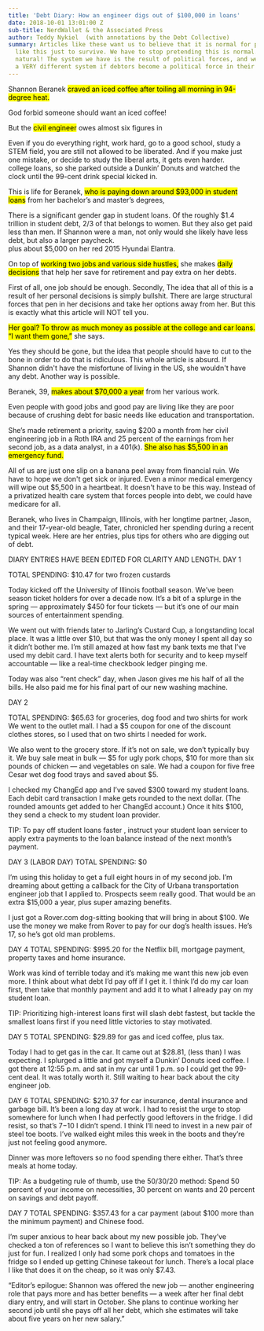 ```yaml
---
title: 'Debt Diary: How an engineer digs out of $100,000 in loans'
date: 2018-10-01 13:01:00 Z
sub-title: NerdWallet & the Associated Press
author: Teddy Nykiel  (with annotations by the Debt Collective)
summary: Articles like these want us to believe that it is normal for people to struggle
  like this just to survive. We have to stop pretending this is normal. This is not
  natural! The system we have is the result of political forces, and we could have
  a VERY different system if debtors become a political force in their own right.
---
```


Shannon Beranek <mark>craved an iced coffee<mark> after toiling all morning in 94-degree heat.<aside>God forbid someone should want an iced coffee!<aside>
 
But the <mark>civil engineer</mark> owes almost six figures in <aside>Even if you do everything right, work hard, go to a good school, study a STEM field, you are still not allowed to be liberated. And if you make just one mistake, or decide to study the liberal arts, it gets even harder.</aside> college loans, so she parked outside a Dunkin’ Donuts and watched the clock until the 99-cent drink special kicked in.
 
This is life for Beranek, <mark>who is paying down around $93,000 in student loans</mark> from her bachelor’s and master’s degrees, <aside> There is a significant gender gap in student loans. Of the roughly $1.4 trillion in student debt, 2/3 of that belongs to women. But they also get paid less than men. If Shannon were a man, not only would she likely have less debt, but also a larger paycheck.  </aside> plus about $5,000 on her red 2015 Hyundai Elantra. 

On top of <mark>working two jobs and various side hustles,</mark> she makes <mark>daily decisions</mark> that help her save for retirement and pay extra on her debts. <aside>First of all, one job should be enough. Secondly, The idea that all of this is a result of her personal decisions is simply bullshit. There are large structural forces that pen in her decisions and take her options away from her. But this is exactly what this article will NOT tell you.</aside>
 
<mark>Her goal? To throw as much money as possible at the college and car loans. “I want them gone,”</mark> she says. <aside>Yes they should be gone, but the idea that people should have to cut to the bone in order to do that is ridiculous. This whole article is absurd. If Shannon didn't have the misfortune of living in the US, she wouldn't have any debt. Another way is possible.</aside>
 
Beranek, 39, <mark>makes about $70,000 a year</mark> from her various work. <aside>Even people with good jobs and good pay are living like they are poor because of crushing debt for basic needs like education and transportation.</aside>
 
She’s made retirement a priority, saving $200 a month from her civil engineering job in a Roth IRA and 25 percent of the earnings from her second job, as a data analyst, in a 401(k). <mark>She also has $5,500<mark> in an emergency fund. <aside> All of us are just one slip on a banana peel away from financial ruin. We have to hope we don't get sick or injured. Even a minor medical emergency will wipe out $5,500 in a heartbeat. It doesn't have to be this way. Instead of a privatized health care system that forces people into debt, we could have medicare for all.</aside>
 
Beranek, who lives in Champaign, Illinois, with her longtime partner, Jason, and their 17-year-old beagle, Tater, chronicled her spending during a recent typical week.
Here are her entries, plus tips for others who are digging out of debt.
 
DIARY ENTRIES HAVE BEEN EDITED FOR CLARITY AND LENGTH.
DAY 1
 
TOTAL SPENDING: $10.47 for two frozen custards
 
Today kicked off the University of Illinois football season. We’ve been season ticket holders for over a decade now. It’s a bit of a splurge in the spring — approximately $450 for four tickets — but it’s one of our main sources of entertainment spending.
 
We went out with friends later to Jarling’s Custard Cup, a longstanding local place. It was a little over $10, but that was the only money I spent all day so it didn’t bother me. I’m still amazed at how fast my bank texts me that I’ve used my debit card. I have text alerts both for security and to keep myself accountable — like a real-time checkbook ledger pinging me.
 
Today was also “rent check” day, when Jason gives me his half of all the bills. He also paid me for his final part of our new washing machine.
 
DAY 2
 
TOTAL SPENDING: $65.63 for groceries, dog food and two shirts for work
We went to the outlet mall. I had a $5 coupon for one of the discount clothes stores, so I used that on two shirts I needed for work.
 
We also went to the grocery store. If it’s not on sale, we don’t typically buy it. We buy sale meat in bulk — $5 for ugly pork chops, $10 for more than six pounds of chicken — and vegetables on sale. We had a coupon for five free Cesar wet dog food trays and saved about $5.
 
I checked my ChangEd app and I’ve saved $300 toward my student loans. Each debit card transaction I make gets rounded to the next dollar. (The rounded amounts get added to her ChangEd account.) Once it hits $100, they send a check to my student loan provider.
 
TIP: To pay off student loans faster , instruct your student loan servicer to apply extra payments to the loan balance instead of the next month’s payment.
 
DAY 3 (LABOR DAY)
TOTAL SPENDING: $0
 
I’m using this holiday to get a full eight hours in of my second job. I’m dreaming about getting a callback for the City of Urbana transportation engineer job that I applied to. Prospects seem really good. That would be an extra $15,000 a year, plus super amazing benefits.
 
I just got a Rover.com dog-sitting booking that will bring in about $100. We use the money we make from Rover to pay for our dog’s health issues. He’s 17, so he’s got old man problems.
 
DAY 4
TOTAL SPENDING: $995.20 for the Netflix bill, mortgage payment, property taxes and home insurance.
 
Work was kind of terrible today and it’s making me want this new job even more. I think about what debt I’d pay off if I get it. I think I’d do my car loan first, then take that monthly payment and add it to what I already pay on my student loan.
 
TIP: Prioritizing high-interest loans first will slash debt fastest, but tackle the smallest loans first if you need little victories to stay motivated.
 
DAY 5
TOTAL SPENDING: $29.89 for gas and iced coffee, plus tax.
 
Today I had to get gas in the car. It came out at $28.81, (less than) I was expecting.
I splurged a little and got myself a Dunkin’ Donuts iced coffee. I got there at 12:55 p.m. and sat in my car until 1 p.m. so I could get the 99-cent deal. It was totally worth it.
Still waiting to hear back about the city engineer job.
 
DAY 6
TOTAL SPENDING: $210.37 for car insurance, dental insurance and garbage bill.
It’s been a long day at work. I had to resist the urge to stop somewhere for lunch when I had perfectly good leftovers in the fridge. I did resist, so that’s $7-$10 I didn’t spend.
I think I’ll need to invest in a new pair of steel toe boots. I’ve walked eight miles this week in the boots and they’re just not feeling good anymore.
 
Dinner was more leftovers so no food spending there either. That’s three meals at home today.
 
TIP: As a budgeting rule of thumb, use the 50/30/20 method: Spend 50 percent of your income on necessities, 30 percent on wants and 20 percent on savings and debt payoff.
 
DAY 7
TOTAL SPENDING: $357.43 for a car payment (about $100 more than the minimum payment) and Chinese food.
 
I’m super anxious to hear back about my new possible job. They’ve checked a ton of references so I want to believe this isn’t something they do just for fun.
I realized I only had some pork chops and tomatoes in the fridge so I ended up getting Chinese takeout for lunch. There’s a local place I like that does it on the cheap, so it was only $7.43.
 
“Editor’s epilogue: Shannon was offered the new job — another engineering role that pays more and has better benefits — a week after her final debt diary entry, and will start in October. She plans to continue working her second job until she pays off all her debt, which she estimates will take about five years on her new salary.”
